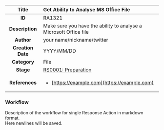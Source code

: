 | Title                       | Get Ability to Analyse MS Office File         |
|:---------------------------:|:--------------------|
| **ID**                      | RA1321            |
| **Description**             | Make sure you have the ability to analyse a Microsoft Office file   |
| **Author**                  | your name/nickname/twitter        |
| **Creation Date**           | YYYY/MM/DD |
| **Category**                | File      |
| **Stage**                   |[RS0001: Preparation](../Response_Stages/RS0001.md)| 
| **References** |<ul><li>[https://example.com](https://example.com)</li></ul>|

### Workflow

Description of the workflow for single Response Action in markdown format.  
Here newlines will be saved.  
